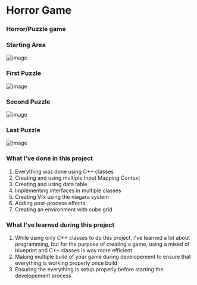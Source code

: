# Horror Game 

<h3>Horror/Puzzle game</h3>

<h3>Starting Area</h3>

![image](https://github.com/user-attachments/assets/9b07c839-ccc7-40a4-a168-8126d2781e1b)

<h3>First Puzzle</h3>

![image](https://github.com/user-attachments/assets/3a23049c-466f-49ca-875b-9c9d551320e3)

<h3>Second Puzzle</h3>

![image](https://github.com/user-attachments/assets/8f2cfa05-9c4c-4015-a0a4-b6c9a15e2062)

<h3>Last Puzzle</h3>

![image](https://github.com/user-attachments/assets/24e0e45c-d8da-4d8d-a7bd-738db0e60901)





<h3>What I've done in this project</h3>
<ol>
  <li>Everything was done using C++ classes</li>
  <li>Creating and using multiple Input Mapping Context</li>
  <li>Creating and using data table</li>
  <li>Implementing interfaces in multiple classes</li>
  <li>Creating Vfx using the niagara system</li>
  <li>Adding post-process effects</li>
  <li>Creating an environment with cube grid</li>
</ol>

<h3>What I've learned during this project</h3>
<ol>
  <li>While using only C++ classes to do this project, I've learned a lot about programming, but for the purpose of creating a game, using a mixed of blueprint and C++ classes is way more efficient</li>
  <li>Making multiple build of your game during developement to ensure that everything is working properly once build</li>
  <li>Ensuring the everything is setup properly before starting the developement process</li>
 
</ol>
